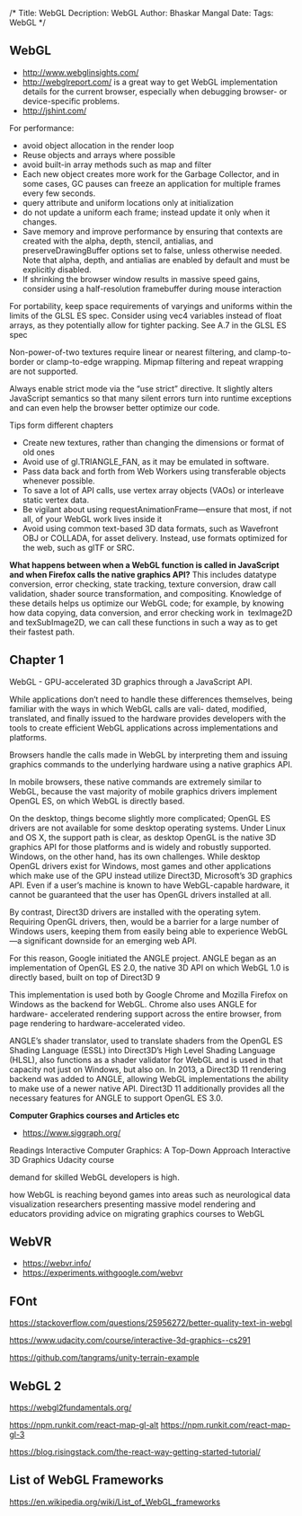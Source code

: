 /*
Title: WebGL
Decription: WebGL 
Author: Bhaskar Mangal
Date: 
Tags: WebGL
*/

## WebGL

* http://www.webglinsights.com/
* http://webglreport.com/
is a great way to get WebGL implementation details for the current browser, especially when debugging browser- or device-specific problems.
* http://jshint.com/

For performance:
- avoid object allocation in the render loop
- Reuse objects and arrays where possible
- avoid built-in array methods such as map and filter
- Each new object creates more work for the Garbage Collector, and in some cases, GC pauses can freeze an application for multiple frames every few seconds.
- query attribute and uniform locations only at initialization
- do not update a uniform each frame; instead update it only when it changes.
- Save memory and improve performance by ensuring that contexts are created with the alpha, depth, stencil, antialias, and preserveDrawingBuffer options set to false, unless otherwise needed. Note that alpha, depth, and antialias are enabled by default and must be explicitly disabled.
- If shrinking the browser window results in massive speed gains, consider using a half-resolution framebuffer during mouse interaction

For portability, keep space requirements of varyings and uniforms within the limits of the GLSL ES spec. Consider using vec4 variables instead of float arrays, as they potentially allow for tighter packing. See A.7 in the GLSL ES spec

Non-power-of-two textures require linear or nearest filtering, and clamp-to-border or clamp-to-edge wrapping. Mipmap filtering and repeat wrapping are not supported.

Always enable strict mode via the “use strict” directive. It slightly alters JavaScript semantics so that many silent errors turn into runtime exceptions and can even help the browser better optimize our code.

Tips form different chapters
- Create new textures, rather than changing the dimensions or format of old ones
- Avoid use of gl.TRIANGLE_FAN, as it may be emulated in software.
- Pass data back and forth from Web Workers using transferable objects whenever possible.
- To save a lot of API calls, use vertex array objects (VAOs) or interleave static vertex data.
- Be vigilant about using requestAnimationFrame—ensure that most, if not all, of your WebGL work lives inside it
- Avoid using common text-based 3D data formats, such as Wavefront OBJ or COLLADA, for asset delivery. Instead, use formats optimized for the web, such as glTF or SRC.

**What happens between when a WebGL function is called in JavaScript and when Firefox calls the native graphics API?**
This includes datatype conversion, error checking, state tracking, texture conversion, draw call validation, shader source transformation, and compositing. Knowledge of these details helps us optimize our WebGL code; for example, by knowing how data copying, data conversion, and error checking work in ­ texImage2D and texSubImage2D, we can call these functions in such a way as to get their fastest path.


## Chapter 1
WebGL - GPU-accelerated 3D graphics through a JavaScript API.

While applications don’t need to handle these differences themselves, being familiar with the ways in which WebGL calls are vali- dated, modified, translated, and finally issued to the hardware provides developers with the tools to create efficient WebGL applications across implementations and platforms.

Browsers handle the calls made in WebGL by interpreting them and issuing graphics commands to the underlying hardware using a native graphics API.

In mobile browsers, these native commands are extremely similar to WebGL, because the vast majority of mobile graphics drivers implement OpenGL ES, on which WebGL is directly based.

On  the desktop, things become slightly more complicated; OpenGL ES drivers are not available for some desktop operating systems. Under Linux and OS X, the support path is clear, as desktop OpenGL is the native 3D graphics API for those platforms and is widely and robustly supported. Windows, on the other hand, has its own challenges. While desktop OpenGL drivers exist for Windows, most games and other applications which make use of the GPU instead utilize Direct3D, Microsoft’s 3D graphics API. Even if a user’s machine is known to have WebGL-capable hardware, it cannot be guaranteed that the user has OpenGL drivers installed at all.

By contrast, Direct3D drivers are installed with the operating sytem. Requiring OpenGL drivers, then, would be a barrier for a large number of Windows users, keeping them from easily being able to experience WebGL—a significant downside for an emerging web API.

For this reason, Google initiated the ANGLE project. ANGLE began as an implementation of OpenGL ES 2.0, the native 3D API on which WebGL 1.0 is directly based, built on top of Direct3D 9

This implementation is used both by Google Chrome and Mozilla Firefox on Windows as the backend for WebGL. Chrome also uses ANGLE for hardware- accelerated rendering support across the entire browser, from page rendering to hardware-accelerated video.

ANGLE’s shader translator, used to translate shaders from the OpenGL ES Shading Language (ESSL) into Direct3D’s High Level Shading Language (HLSL), also functions as a shader validator for WebGL and is used in that capacity not just on Windows, but also on.
In 2013, a Direct3D 11 rendering backend was added to ANGLE, allowing WebGL implementations the ability to make use of a newer native API.
Direct3D 11 additionally provides all the necessary features for ANGLE to support OpenGL ES 3.0.

**Computer Graphics courses and Articles etc**
* https://www.siggraph.org/

Readings
Interactive Computer Graphics: A Top-Down Approach
Interactive 3D Graphics Udacity course

demand for skilled WebGL developers is high.

how WebGL is reaching beyond games into areas such as neurological data visualization researchers presenting massive model rendering and educators providing advice on migrating graphics courses to WebGL

## WebVR
* https://webvr.info/
* https://experiments.withgoogle.com/webvr



## FOnt

https://stackoverflow.com/questions/25956272/better-quality-text-in-webgl

https://www.udacity.com/course/interactive-3d-graphics--cs291


https://github.com/tangrams/unity-terrain-example


## WebGL 2
https://webgl2fundamentals.org/



https://npm.runkit.com/react-map-gl-alt
https://npm.runkit.com/react-map-gl-3

https://blog.risingstack.com/the-react-way-getting-started-tutorial/


## List of WebGL Frameworks
https://en.wikipedia.org/wiki/List_of_WebGL_frameworks